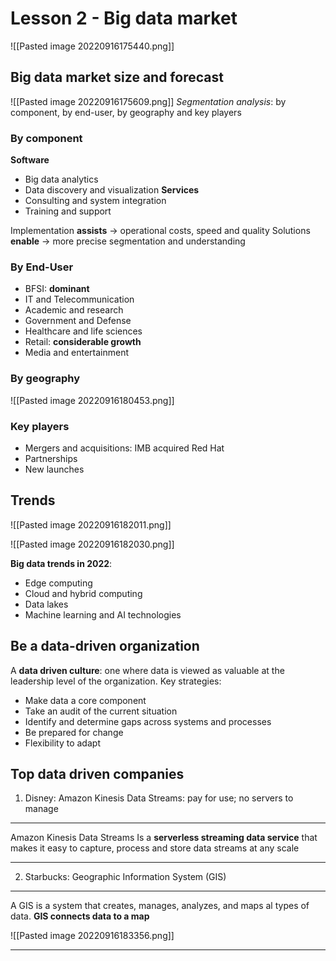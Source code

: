 # Lesson 2 - Big data market

![[Pasted image 20220916175440.png]]


## Big data market size and forecast

![[Pasted image 20220916175609.png]]
*Segmentation analysis*: by component, by end-user, by geography and key players


### By component

**Software**
- Big data analytics
- Data discovery and visualization
**Services**
- Consulting and system integration
- Training and support

Implementation **assists** $\rightarrow$ operational costs, speed and quality
Solutions **enable** $\rightarrow$ more precise segmentation and understanding

### By End-User
- BFSI: **dominant**
- IT and Telecommunication
- Academic and research
- Government and Defense
- Healthcare and life sciences
- Retail: **considerable growth**
- Media and entertainment

### By geography

![[Pasted image 20220916180453.png]]


### Key players

- Mergers and acquisitions: IMB acquired Red Hat 
- Partnerships
- New launches

## Trends

![[Pasted image 20220916182011.png]]

![[Pasted image 20220916182030.png]]


**Big data trends in 2022**:
- Edge computing
- Cloud and hybrid computing
- Data lakes
- Machine learning and AI technologies

## Be a data-driven organization

A **data driven culture**: one where data is viewed as valuable at the leadership level of the organization. Key strategies:
- Make data a core component
- Take an audit of the current situation
- Identify and determine gaps across systems and processes
- Be prepared for change
- Flexibility to adapt

## Top data driven companies

1. Disney: Amazon Kinesis Data Streams: pay for use; no servers to manage

---
Amazon Kinesis Data Streams
Is a **serverless streaming data service** that makes it easy to capture, process and store data streams at any scale

---

2. Starbucks: Geographic Information System (GIS)

---
A GIS is a system that creates, manages, analyzes, and maps al types of data. **GIS connects data to a map**

![[Pasted image 20220916183356.png]]

---
